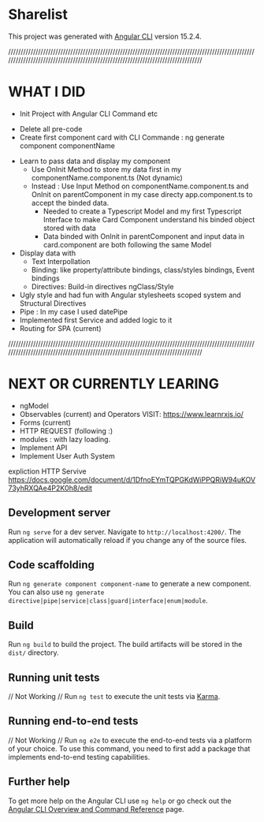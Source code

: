 # Sharelist

This project was generated with [Angular CLI](https://github.com/angular/angular-cli) version 15.2.4.


/////////////////////////////////////////////////////////////////////////////////////////////////////////////////////////////////////////////////////////////////////////////////

# WHAT I DID

- Init Project with Angular CLI Command etc
* Delete all pre-code
* Create first component card with CLI Commande : ng generate component componentName
- Learn to pass data and display my component
    - Use OnInit Method to store my data first in my componentName.component.ts (Not dynamic)
    - Instead : Use Input Method on componentName.component.ts and OnInit on parentComponent in my case directy app.component.ts to accept the binded data.
        - Needed to create a Typescript Model and my first Typescript Interface to make Card Component understand his binded object stored with data
        - Data binded with OnInit in parentComponent and input data in card.component are both following the same Model
- Display data with
    - Text Interpollation
    - Binding:  like property/attribute bindings, class/styles bindings, Event bindings
    - Directives: Build-in directives ngClass/Style
- Ugly style and had fun with Angular stylesheets scoped system and Structural Directives
- Pipe : In my case I used datePipe
- Implemented first Service and added logic to it
- Routing for SPA (current)

/////////////////////////////////////////////////////////////////////////////////////////////////////////////////////////////////////////////////////////////////////////////////

# NEXT OR CURRENTLY LEARING

- ngModel
- Observables (current) and Operators
    VISIT:    https://www.learnrxjs.io/
- Forms (current)
- HTTP REQUEST (following :)
- modules : with lazy loading.
- Implement API
- Implement User Auth System

expliction HTTP Servive 
https://docs.google.com/document/d/1DfnoEYmTQPGKdWiPPQRiW94uKOV73yhRXQAe4P2K0h8/edit
## Development server

Run `ng serve` for a dev server. Navigate to `http://localhost:4200/`. The application will automatically reload if you change any of the source files.

## Code scaffolding

Run `ng generate component component-name` to generate a new component. You can also use `ng generate directive|pipe|service|class|guard|interface|enum|module`.

## Build

Run `ng build` to build the project. The build artifacts will be stored in the `dist/` directory.

## Running unit tests
// Not Working //
Run `ng test` to execute the unit tests via [Karma](https://karma-runner.github.io).

## Running end-to-end tests
// Not Working //
Run `ng e2e` to execute the end-to-end tests via a platform of your choice. To use this command, you need to first add a package that implements end-to-end testing capabilities.

## Further help

To get more help on the Angular CLI use `ng help` or go check out the [Angular CLI Overview and Command Reference](https://angular.io/cli) page.
